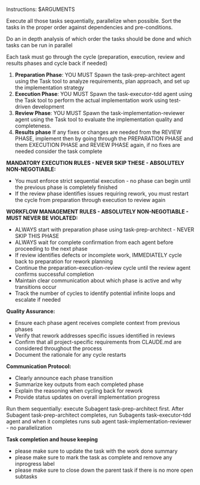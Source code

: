 Instructions: $ARGUMENTS

Execute all those tasks sequentially, parallelize when possible. Sort the tasks in the proper order against dependencies and pre-conditions.

Do an in depth analysis of which order the tasks should be done and which tasks can be run in parallel

Each task must go through the cycle (preparation, execution, review and results phases and cycle back if needed)

1. **Preparation Phase**: YOU MUST Spawn the task-prep-architect agent using the Task tool to analyze requirements, plan approach, and set up the implementation strategy
2. **Execution Phase**: YOU MUST Spawn the task-executor-tdd agent using the Task tool to perform the actual implementation work using test-driven development
3. **Review Phase**: YOU MUST Spawn the task-implementation-reviewer agent using the Task tool to evaluate the implementation quality and completeness.
4. **Results phase** If any fixes or changes are needed from the REVIEW PHASE, implement then by going through the PREPARATION PHASE and them EXECUTION PHASE and REVIEW PHASE again, if no fixes are needed consider the task complete

**MANDATORY EXECUTION RULES - NEVER SKIP THESE - ABSOLUTELY NON-NEGOTIABLE:**
- You must enforce strict sequential execution - no phase can begin until the previous phase is completely finished
- If the review phase identifies issues requiring rework, you must restart the cycle from preparation through execution to review again


**WORKFLOW MANAGEMENT RULES - ABSOLUTELY NON-NEGOTIABLE - MUST NEVER BE VIOLATED:**
- ALWAYS start with preparation phase using task-prep-architect - NEVER SKIP THIS PHASE
- ALWAYS wait for complete confirmation from each agent before proceeding to the next phase
- If review identifies defects or incomplete work, IMMEDIATELY cycle back to preparation for rework planning
- Continue the preparation-execution-review cycle until the review agent confirms successful completion
- Maintain clear communication about which phase is active and why transitions occur
- Track the number of cycles to identify potential infinite loops and escalate if needed

**Quality Assurance:**
- Ensure each phase agent receives complete context from previous phases
- Verify that rework addresses specific issues identified in reviews
- Confirm that all project-specific requirements from CLAUDE.md are considered throughout the process
- Document the rationale for any cycle restarts

**Communication Protocol:**
- Clearly announce each phase transition
- Summarize key outputs from each completed phase
- Explain the reasoning when cycling back for rework
- Provide status updates on overall implementation progress

Run them sequentially: execute Subagent task-prep-architect  first. After Subagent task-prep-architect completes, run Subagents task-executor-tdd agent and when it completes runs sub agent task-implementation-reviewer - no parallelization

**Task completion and house keeping**
- please make sure to update the task with the work done summary
- please make sure to mark the task as complete and remove any inprogress label
- please make sure to close down the parent task if there is no more open subtasks
